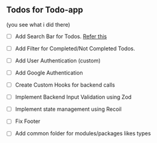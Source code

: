 ## Todos for Todo-app

(you see what i did there)

- [ ] Add Search Bar for Todos.
      [Refer this](https://github.com/coral-xyz/backpack/blob/master/packages/app-extension/src/components/Unlocked/Messages/Requests.tsx)

- [ ] Add Filter for Completed/Not Completed Todos.

- [ ] Add User Authentication (custom)

- [ ] Add Google Authentication

- [ ] Create Custom Hooks for backend calls

- [ ] Implement Backend Input Validation using Zod

- [ ] Implement state management using Recoil

- [ ] Fix Footer

- [ ] Add common folder for modules/packages likes types
